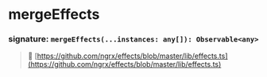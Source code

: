 # mergeEffects
### signature: `mergeEffects(...instances: any[]): Observable<any>`

> :file_folder: [https://github.com/ngrx/effects/blob/master/lib/effects.ts](https://github.com/ngrx/effects/blob/master/lib/effects.ts)